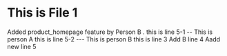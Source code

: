 # This is File 1
Added product_homepage feature by Person B
.
this is line 5-1 -- This is person A
this is line 5-2 --- This is person B
this is line 3
Add B line 4
Aadd new line 5
